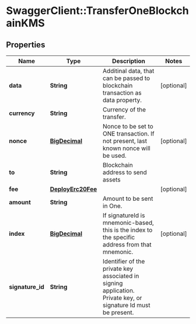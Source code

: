 # SwaggerClient::TransferOneBlockchainKMS

## Properties
Name | Type | Description | Notes
------------ | ------------- | ------------- | -------------
**data** | **String** | Additinal data, that can be passed to blockchain transaction as data property. | [optional] 
**currency** | **String** | Currency of the transfer. | 
**nonce** | [**BigDecimal**](BigDecimal.md) | Nonce to be set to ONE transaction. If not present, last known nonce will be used. | [optional] 
**to** | **String** | Blockchain address to send assets | 
**fee** | [**DeployErc20Fee**](DeployErc20Fee.md) |  | [optional] 
**amount** | **String** | Amount to be sent in One. | 
**index** | [**BigDecimal**](BigDecimal.md) | If signatureId is mnemonic-based, this is the index to the specific address from that mnemonic. | [optional] 
**signature_id** | **String** | Identifier of the private key associated in signing application. Private key, or signature Id must be present. | 

